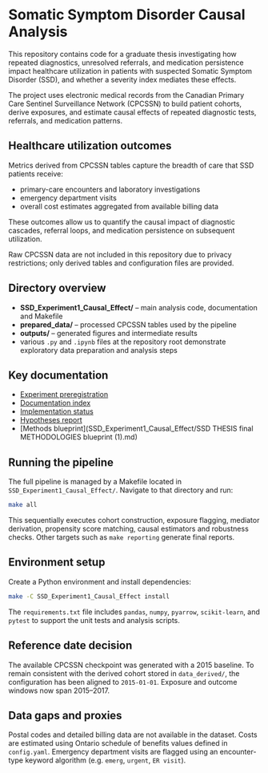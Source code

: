 # Somatic Symptom Disorder Causal Analysis

This repository contains code for a graduate thesis investigating how repeated diagnostics, unresolved referrals, and medication persistence impact healthcare utilization in patients with suspected Somatic Symptom Disorder (SSD), and whether a severity index mediates these effects.

The project uses electronic medical records from the Canadian Primary Care Sentinel Surveillance Network (CPCSSN) to build patient cohorts, derive exposures, and estimate causal effects of repeated diagnostic tests, referrals, and medication patterns.

## Healthcare utilization outcomes

Metrics derived from CPCSSN tables capture the breadth of care that SSD patients receive:

- primary-care encounters and laboratory investigations
- emergency department visits
- overall cost estimates aggregated from available billing data

These outcomes allow us to quantify the causal impact of diagnostic cascades, referral loops, and medication persistence on subsequent utilization.


Raw CPCSSN data are not included in this repository due to privacy restrictions; only derived tables and configuration files are provided.

## Directory overview

- **SSD_Experiment1_Causal_Effect/** – main analysis code, documentation and Makefile
- **prepared_data/** – processed CPCSSN tables used by the pipeline
- **outputs/** – generated figures and intermediate results
- various `.py` and `.ipynb` files at the repository root demonstrate exploratory data preparation and analysis steps

## Key documentation

- [Experiment preregistration](SSD_Exp1_Preregistration.md)
- [Documentation index](SSD_Experiment1_Causal_Effect/docs/README.md)
- [Implementation status](SSD_Experiment1_Causal_Effect/IMPLEMENTATION_STATUS_FINAL.md)
- [Hypotheses report](SSD_Experiment1_Causal_Effect/SSD_Hypotheses_Report.md)
- [Methods blueprint](SSD_Experiment1_Causal_Effect/SSD THESIS final METHODOLOGIES blueprint (1).md)

## Running the pipeline

The full pipeline is managed by a Makefile located in `SSD_Experiment1_Causal_Effect/`. Navigate to that directory and run:

```bash
make all
```

This sequentially executes cohort construction, exposure flagging, mediator derivation, propensity score matching, causal estimators and robustness checks. Other targets such as `make reporting` generate final reports.

## Environment setup

Create a Python environment and install dependencies:

```bash
make -C SSD_Experiment1_Causal_Effect install
```

The `requirements.txt` file includes `pandas`, `numpy`, `pyarrow`, `scikit-learn`, and `pytest` to support the unit tests and analysis scripts.

## Reference date decision

The available CPCSSN checkpoint was generated with a 2015 baseline. To remain consistent with the derived cohort stored in `data_derived/`, the configuration has been aligned to `2015-01-01`. Exposure and outcome windows now span 2015–2017.

## Data gaps and proxies

Postal codes and detailed billing data are not available in the dataset. Costs are estimated using Ontario schedule of benefits values defined in `config.yaml`. Emergency department visits are flagged using an encounter-type keyword algorithm (e.g. `emerg`, `urgent`, `ER visit`).

